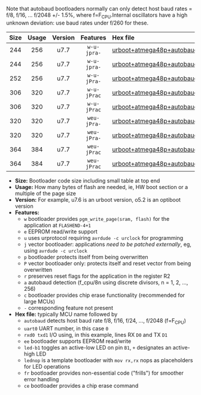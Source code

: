 Note that autobaud bootloaders normally can only detect host baud rates = f/8, f/16, ... f/2048 +/- 1.5%, where f=F<sub>CPU</sub>.Internal oscillators have a high unknown deviation: use baud rates under f/260 for these.

|Size|Usage|Version|Features|Hex file|
|:-:|:-:|:-:|:-:|:--|
|244|256|u7.7|`w-u-jpra-`|[urboot+atmega48p+autobaud_uart0_rxd0_txd1_led+b5.hex](https://raw.githubusercontent.com/stefanrueger/urboot.hex/main/mcus/atmega48p/autobaud/urboot+atmega48p+autobaud_uart0_rxd0_txd1_led+b5.hex)|
|244|256|u7.7|`w-u-jpra-`|[urboot+atmega48p+autobaud_uart0_rxd0_txd1_lednop.hex](https://raw.githubusercontent.com/stefanrueger/urboot.hex/main/mcus/atmega48p/autobaud/urboot+atmega48p+autobaud_uart0_rxd0_txd1_lednop.hex)|
|252|256|u7.7|`w-u-jPra-`|[urboot+atmega48p+autobaud_uart0_rxd0_txd1.hex](https://raw.githubusercontent.com/stefanrueger/urboot.hex/main/mcus/atmega48p/autobaud/urboot+atmega48p+autobaud_uart0_rxd0_txd1.hex)|
|306|320|u7.7|`w-u-jPrac`|[urboot+atmega48p+autobaud_uart0_rxd0_txd1_led+b5_fr_ce.hex](https://raw.githubusercontent.com/stefanrueger/urboot.hex/main/mcus/atmega48p/autobaud/urboot+atmega48p+autobaud_uart0_rxd0_txd1_led+b5_fr_ce.hex)|
|306|320|u7.7|`w-u-jPrac`|[urboot+atmega48p+autobaud_uart0_rxd0_txd1_lednop_fr_ce.hex](https://raw.githubusercontent.com/stefanrueger/urboot.hex/main/mcus/atmega48p/autobaud/urboot+atmega48p+autobaud_uart0_rxd0_txd1_lednop_fr_ce.hex)|
|320|320|u7.7|`weu-jPra-`|[urboot+atmega48p+autobaud_uart0_rxd0_txd1_ee_led+b5.hex](https://raw.githubusercontent.com/stefanrueger/urboot.hex/main/mcus/atmega48p/autobaud/urboot+atmega48p+autobaud_uart0_rxd0_txd1_ee_led+b5.hex)|
|320|320|u7.7|`weu-jPra-`|[urboot+atmega48p+autobaud_uart0_rxd0_txd1_ee_lednop.hex](https://raw.githubusercontent.com/stefanrueger/urboot.hex/main/mcus/atmega48p/autobaud/urboot+atmega48p+autobaud_uart0_rxd0_txd1_ee_lednop.hex)|
|364|384|u7.7|`weu-jPrac`|[urboot+atmega48p+autobaud_uart0_rxd0_txd1_ee_led+b5_fr_ce.hex](https://raw.githubusercontent.com/stefanrueger/urboot.hex/main/mcus/atmega48p/autobaud/urboot+atmega48p+autobaud_uart0_rxd0_txd1_ee_led+b5_fr_ce.hex)|
|364|384|u7.7|`weu-jPrac`|[urboot+atmega48p+autobaud_uart0_rxd0_txd1_ee_lednop_fr_ce.hex](https://raw.githubusercontent.com/stefanrueger/urboot.hex/main/mcus/atmega48p/autobaud/urboot+atmega48p+autobaud_uart0_rxd0_txd1_ee_lednop_fr_ce.hex)|

- **Size:** Bootloader code size including small table at top end
- **Usage:** How many bytes of flash are needed, ie, HW boot section or a multiple of the page size
- **Version:** For example, u7.6 is an urboot version, o5.2 is an optiboot version
- **Features:**
  + `w` bootloader provides `pgm_write_page(sram, flash)` for the application at `FLASHEND-4+1`
  + `e` EEPROM read/write support
  + `u` uses urprotocol requiring `avrdude -c urclock` for programming
  + `j` vector bootloader: applications *need to be patched externally*, eg, using `avrdude -c urclock`
  + `p` bootloader protects itself from being overwritten
  + `P` vector bootloader only: protects itself and reset vector from being overwritten
  + `r` preserves reset flags for the application in the register R2
  + `a` autobaud detection (f_cpu/8n using discrete divisors, n = 1, 2, ..., 256)
  + `c` bootloader provides chip erase functionality (recommended for large MCUs)
  + `-` corresponding feature not present
- **Hex file:** typically MCU name followed by
  + `autobaud` detects host baud rate f/8, f/16, f/24, ..., f/2048 (f=F<sub>CPU</sub>)
  + `uart0` UART number, in this case `0`
  + `rxd0 txd1` I/O using, in this example, lines RX `D0` and TX `D1`
  + `ee` bootloader supports EEPROM read/write
  + `led-b1` toggles an active-low LED on pin `B1`, `+` designates an active-high LED
  + `lednop` is a template bootloader with `mov rx,rx` nops as placeholders for LED operations
  + `fr` bootloader provides non-essential code ("frills") for smoother error handling
  + `ce` bootloader provides a chip erase command
